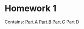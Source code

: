 # Homework 1
Contains:
[Part A](3DScene.html)
[Part B](ImageProcesser.html)
[Part C](GameOfLifeColor.html)
Part D
